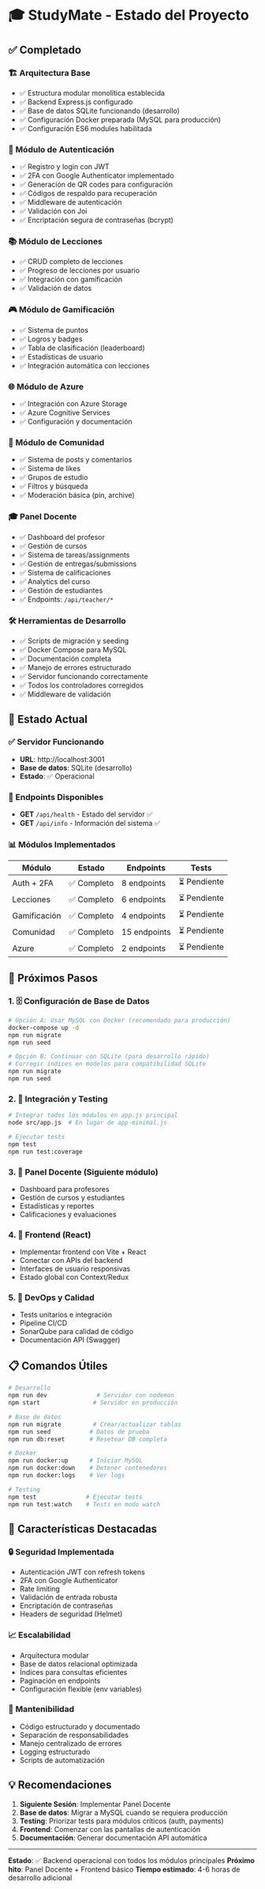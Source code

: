 # 🎓 StudyMate - Estado del Proyecto

## ✅ Completado

### 🏗️ Arquitectura Base
- ✅ Estructura modular monolítica establecida
- ✅ Backend Express.js configurado
- ✅ Base de datos SQLite funcionando (desarrollo)
- ✅ Configuración Docker preparada (MySQL para producción)
- ✅ Configuración ES6 modules habilitada

### 🔐 Módulo de Autenticación
- ✅ Registro y login con JWT
- ✅ 2FA con Google Authenticator implementado
- ✅ Generación de QR codes para configuración
- ✅ Códigos de respaldo para recuperación
- ✅ Middleware de autenticación
- ✅ Validación con Joi
- ✅ Encriptación segura de contraseñas (bcrypt)

### 📚 Módulo de Lecciones
- ✅ CRUD completo de lecciones
- ✅ Progreso de lecciones por usuario
- ✅ Integración con gamificación
- ✅ Validación de datos

### 🎮 Módulo de Gamificación
- ✅ Sistema de puntos
- ✅ Logros y badges
- ✅ Tabla de clasificación (leaderboard)
- ✅ Estadísticas de usuario
- ✅ Integración automática con lecciones

### 🌐 Módulo de Azure
- ✅ Integración con Azure Storage
- ✅ Azure Cognitive Services
- ✅ Configuración y documentación

### 👥 Módulo de Comunidad
- ✅ Sistema de posts y comentarios
- ✅ Sistema de likes
- ✅ Grupos de estudio
- ✅ Filtros y búsqueda
- ✅ Moderación básica (pin, archive)

### 🎓 Panel Docente
- ✅ Dashboard del profesor
- ✅ Gestión de cursos
- ✅ Sistema de tareas/assignments
- ✅ Gestión de entregas/submissions
- ✅ Sistema de calificaciones
- ✅ Analytics del curso
- ✅ Gestión de estudiantes
- ✅ Endpoints: `/api/teacher/*`

### 🛠️ Herramientas de Desarrollo
- ✅ Scripts de migración y seeding
- ✅ Docker Compose para MySQL
- ✅ Documentación completa
- ✅ Manejo de errores estructurado
- ✅ Servidor funcionando correctamente
- ✅ Todos los controladores corregidos
- ✅ Middleware de validación

## 🚀 Estado Actual

### ✅ Servidor Funcionando
- **URL**: http://localhost:3001
- **Base de datos**: SQLite (desarrollo)
- **Estado**: ✅ Operacional

### 🔗 Endpoints Disponibles
- **GET** `/api/health` - Estado del servidor ✅
- **GET** `/api/info` - Información del sistema ✅

### 📊 Módulos Implementados
| Módulo | Estado | Endpoints | Tests |
|--------|--------|-----------|-------|
| Auth + 2FA | ✅ Completo | 8 endpoints | ⏳ Pendiente |
| Lecciones | ✅ Completo | 6 endpoints | ⏳ Pendiente |
| Gamificación | ✅ Completo | 4 endpoints | ⏳ Pendiente |
| Comunidad | ✅ Completo | 15 endpoints | ⏳ Pendiente |
| Azure | ✅ Completo | 2 endpoints | ⏳ Pendiente |

## 🔄 Próximos Pasos

### 1. 🗄️ Configuración de Base de Datos
```bash
# Opción A: Usar MySQL con Docker (recomendado para producción)
docker-compose up -d
npm run migrate
npm run seed

# Opción B: Continuar con SQLite (para desarrollo rápido)
# Corregir índices en modelos para compatibilidad SQLite
npm run migrate
npm run seed
```

### 2. 🧪 Integración y Testing
```bash
# Integrar todos los módulos en app.js principal
node src/app.js  # En lugar de app-minimal.js

# Ejecutar tests
npm test
npm run test:coverage
```

### 3. 🏫 Panel Docente (Siguiente módulo)
- Dashboard para profesores
- Gestión de cursos y estudiantes
- Estadísticas y reportes
- Calificaciones y evaluaciones

### 4. 🎨 Frontend (React)
- Implementar frontend con Vite + React
- Conectar con APIs del backend
- Interfaces de usuario responsivas
- Estado global con Context/Redux

### 5. 🔧 DevOps y Calidad
- Tests unitarios e integración
- Pipeline CI/CD
- SonarQube para calidad de código
- Documentación API (Swagger)

## 📋 Comandos Útiles

```bash
# Desarrollo
npm run dev              # Servidor con nodemon
npm start               # Servidor en producción

# Base de datos
npm run migrate         # Crear/actualizar tablas
npm run seed           # Datos de prueba
npm run db:reset       # Resetear DB completa

# Docker
npm run docker:up      # Iniciar MySQL
npm run docker:down    # Detener contenedores
npm run docker:logs    # Ver logs

# Testing
npm test              # Ejecutar tests
npm run test:watch    # Tests en modo watch
```

## 🌟 Características Destacadas

### 🔒 Seguridad Implementada
- Autenticación JWT con refresh tokens
- 2FA con Google Authenticator
- Rate limiting
- Validación de entrada robusta
- Encriptación de contraseñas
- Headers de seguridad (Helmet)

### 📈 Escalabilidad
- Arquitectura modular
- Base de datos relacional optimizada
- Índices para consultas eficientes
- Paginación en endpoints
- Configuración flexible (env variables)

### 🔧 Mantenibilidad
- Código estructurado y documentado
- Separación de responsabilidades
- Manejo centralizado de errores
- Logging estructurado
- Scripts de automatización

## 💡 Recomendaciones

1. **Siguiente Sesión**: Implementar Panel Docente
2. **Base de datos**: Migrar a MySQL cuando se requiera producción
3. **Testing**: Priorizar tests para módulos críticos (auth, payments)
4. **Frontend**: Comenzar con las pantallas de autenticación
5. **Documentación**: Generar documentación API automática

---

**Estado**: ✅ Backend operacional con todos los módulos principales
**Próximo hito**: Panel Docente + Frontend básico
**Tiempo estimado**: 4-6 horas de desarrollo adicional
